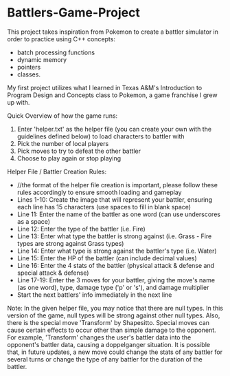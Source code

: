 # Battlers-Game-Project
This project takes inspiration from Pokemon to create a battler simulator in order to practice using C++ concepts: 
 * batch processing functions
 * dynamic memory
 * pointers
 * classes.

My first project utilizes what I learned in Texas A&M's Introduction to Program Design and Concepts class to Pokemon, a game franchise I grew up with.

Quick Overview of how the game runs:
 1. Enter 'helper.txt' as the helper file (you can create your own with the guidelines defined below) to load characters to battler with
 2. Pick the number of local players
 3. Pick moves to try to defeat the other battler
 4. Choose to play again or stop playing

Helper File / Battler Creation Rules:
 - //the format of the helper file creation is important, please follow these rules accordingly to ensure smooth loading and gameplay
 - Lines 1-10: Create the image that will represent your battler, ensuring each line has 15 characters (use spaces to fill in blank space)
 - Line 11: Enter the name of the battler as one word (can use underscores as a space)
 - Line 12: Enter the type of the battler (i.e. Fire)
 - Line 13: Enter what type the battler is strong against (i.e. Grass - Fire types are strong against Grass types)
 - Line 14: Enter what type is strong against the battler's type (i.e. Water)
 - Line 15: Enter the HP of the battler (can include decimal values)
 - Line 16: Enter the 4 stats of the battler (physical attack & defense and special attack & defense)
 - Line 17-19: Enter the 3 moves for your battler, giving the move's name (as one word), type, damage type ('p' or 's'), and damage multiplier
 - Start the next battlers' info immediately in the next line 

Note:
In the given helper file, you may notice that there are null types. In this version of the game, null types will be strong against other null types.
Also, there is the special move 'Transform' by Shapesitto. Special moves can cause certain effects to occur other than simple damage to the opponent. For example, 'Transform' changes the user's battler data into the opponent's battler data, causing a doppelganger situation. It is possible that, in future updates, a new move could change the stats of any battler for several turns or change the type of any battler for the duration of the battler.
